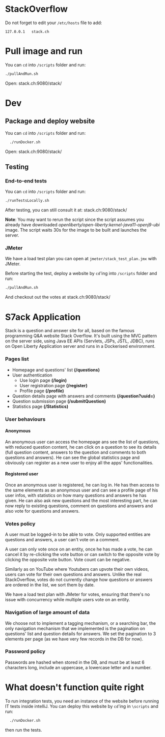 # StackOverflow

Do not forget to edit your `/etc/hosts` file to add:
```
127.0.0.1	stack.ch
```

# Pull image and run
You can `cd` into `/scripts` folder and run:
```bash
./pullAndRun.sh
```
Open: stack.ch:9080/stack/
# Dev

## Package and deploy website
You can `cd` into `/scripts` folder and run:
```bash
  ./runDocker.sh
```
Open: stack.ch:9080/stack/
## Testing

### End-to-end tests
You can `cd` into `/scripts` folder and run:
```bash
./runTestsLocally.sh
```
After testing, you can still consult it at: stack.ch:9080/stack/

**Note**: You may want to rerun the script since the script assumes you already have downloaded *openliberty/open-liberty:kernel-java11-openj9-ubi* image. The script waits 30s for the image to be built and launches the server. 
### JMeter
We have a load test plan you can open at `jmeter/stack_test_plan.jmx` with JMeter.

Before starting the test, deploy a website by `cd`'ing into `/scripts` folder and run:
```bash
./pullAndRun.sh
```
And checkout out the votes at stack.ch:9080/stack/

# S7ack Application

Stack is a question and answer site for all, based on the famous programming Q&A website Stack Overflow. It's built using the MVC pattern on the server side, using Java EE APIs (Servlets, JSPs, JSTL, JDBC), runs on Open Liberty Application server and runs in a Dockerised environment.

### Pages list

- Homepage and questions' list **(/questions)**
- User authentication
  - Use login page **(/login)**
  - User registration page **(/register)**
  - Profile page **(/profile)**
- Question details page with answers and comments **(/question?uuid=)**
- Question submission page **(/submitQuestion)**
- Statistics page **(/Statistics)**

### User behaviours

#### Anonymous

An anonymous user can access the homepage ans see the list of questions, with reduced question content, he can click on a question to see its details (full question content, answers to the question and comments to both questions and answers). He can see the global statistics page and obviously can register as a new user to enjoy all the apps' functionalities.

#### Registered user

Once an anonymous user is registered, he can log in. He has then access to the same elements as an anonymous user and can see a profile page of his user infos, with statistics on how many questions and answers he has given. He can also ask new questions and the most interesting part, he can now reply to existing questions, comment on questions and answers and also vote for questions and answers.

### Votes policy

A user must be logged-in to be able to vote. Only supported entities are questions and answers, a user can't vote on a comment. 

A user can only vote once on an entity, once he has made a vote, he can cancel it by re-clicking the vote button or can switch to the opposite vote by clicking the opposite vote button. Vote count can be negative.

Similarly as on YouTube where Youtubers can upvote their own videos, users can vote for their own questions and answers. Unlike the real StackOverflow, votes do not currently change how questions or answers are ordered in the list, we sort them by date.

We have a load test plan with JMeter for votes, ensuring that there's no issue with concurrency while multiple users vote on an entity.

### Navigation of large amount of data

We choose not to implement a tagging mechanism, or a searching bar, the only navigation mechanism that we implemented is the pagination on questions' list and question details for answers. We set the pagination to 3 elements per page (as we have very few records in the DB for now).

### Password policy

Passwords are hashed when stored in the DB, and must be at least 6 characters long, include an uppercase, a lowercase letter and a number.

# What doesn't function quite right
To run integration tests, you need an instance of the website before running IT tests inside intelliJ. You can deploy this website by `cd`'ing in `\scripts` and run:
```bash
  ./runDocker.sh
```
then run the tests.